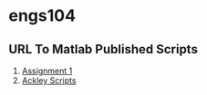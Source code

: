 # engs104
## URL To Matlab Published Scripts
1. [Assignment 1](http://htmlpreview.github.io/?https://github.com/justiceamoh/engs104/blob/master/matlab/html/hmw1.html)
2. [Ackley Scripts](http://htmlpreview.github.io/?https://github.com/justiceamoh/engs104/blob/master/matlab/html/test_ack.html)